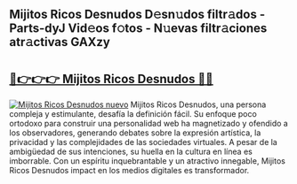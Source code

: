 ## Mijitos Ricos Desnudos D𝚎sn𝚞dos filtr𝚊dos - Parts-dyJ Vid𝚎os f𝚘tos - N𝚞evas filtr𝚊ciones atr𝚊ctivas GAXzy

# <h2><a href="http://mb8p2h.tromn.icu/?c=Mijitos+Ricos+Desnudos">🔗👉👉👉 Mijitos Ricos Desnudos 🔗🔗</a></h2>

[![Mijitos Ricos Desnudos nuevo](https://i.imgur.com/pEAQMta.gif)](http://mb8p2h.tromn.icu/?c=Mijitos+Ricos+Desnudos)
Mijitos Ricos Desnudos, una persona compleja y estimulante, desafía la definición fácil. Su enfoque poco ortodoxo para construir una personalidad web ha magnetizado y ofendido a los observadores, generando debates sobre la expresión artística, la privacidad y las complejidades de las sociedades virtuales. A pesar de la ambigüedad de sus intenciones, su huella en la cultura en línea es imborrable. Con un espíritu inquebrantable y un atractivo innegable, Mijitos Ricos Desnudos impact en los medios digitales es transformador.

